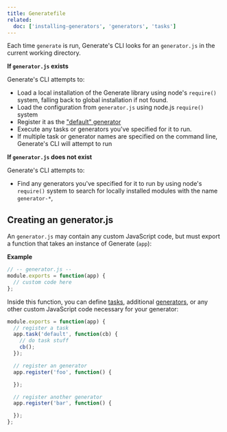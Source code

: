 ```yaml
---
title: Generatefile
related:
  doc: ['installing-generators', 'generators', 'tasks']
---
```


Each time `generate` is run, Generate's CLI looks for an `generator.js` in the current working directory.

**If `generator.js` exists**

Generate's CLI attempts to:

* Load a local installation of the Generate library using node's `require()` system, falling back to global installation if not found.
* Load the configuration from `generator.js` using node.js `require()` system
* Register it as the ["default" generator](generators.md#default-generator)
* Execute any tasks or generators you've specified for it to run.
* If multiple task or generator names are specified on the command line, Generate's CLI will attempt to run

**If `generator.js` does not exist**

Generate's CLI attempts to:

* Find any generators you've specified for it to run by using node's `require()` system to search for locally installed modules with the name `generator-*`,


## Creating an generator.js

An `generator.js` may contain any custom JavaScript code, but must export a function that takes an instance of Generate (`app`):

**Example**

```js
// -- generator.js --
module.exports = function(app) {
  // custom code here
};
```

Inside this function, you can define [tasks](tasks.md), additional [generators](generators.md), or any other custom JavaScript code necessary for your generator:

```js
module.exports = function(app) {
  // register a task
  app.task('default', function(cb) {
    // do task stuff
    cb();
  });

  // register an generator
  app.register('foo', function() {

  });

  // register another generator
  app.register('bar', function() {

  });
};
```
